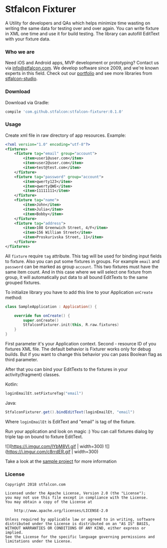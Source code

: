 # Stfalcon Fixturer

A Utility for developers and QAs which helps minimize time wasting on writing the same data for testing over and over again.
You can write fixture in XML one time and use it for build testing. The library can autofill EditText with your fixture data.

### Who we are
Need iOS and Android apps, MVP development or prototyping? Contact us via info@stfalcon.com. We develop software since 2009, and we're known experts in this field. Check out our [portfolio](https://stfalcon.com/en/portfolio) and see more libraries from [stfalcon-studio](https://stfalcon.com/en/opensource).

### Download

Download via Gradle:
```gradle
compile 'com.github.stfalcon:stfalcon-fixturer:0.1.0'
```

### Usage

Create xml file in raw directory of app resources.
Example:
```xml
<?xml version="1.0" encoding="utf-8"?>
<fixtures>
    <fixture tag="email" group="account">
        <item>user1@user.com</item>
        <item>user2@user.com</item>
        <item>test@test.com</item>
    </fixture>
    <fixture tag="password" group="account">
        <item>qwerty123</item>
        <item>qwertyQWE</item>
        <item>11111111</item>
    </fixture>
    <fixture tag="name">
        <item>John</item>
        <item>Julia</item>
        <item>Bobby</item>
    </fixture>
    <fixture tag="address">
        <item>108 Greenwich Street, 4/F</item>
        <item>156 William Street</item>
        <item>Proskurivska Street, 11</item>
    </fixture>
</fixtures>
```
All `fixture` require `tag` attribute. This tag will be used for binding input fields to fixture.
Also you can put some fixtures in groups. For example `email` and `password` can be marked as group `account`. This two fixtures must have the same item count. And in this case where we will select one fixture from group, it will automatically put data to all bound EditTexts to the same grouped fixtures.

To initialize library you have to add this line to your Application `onCreate` method:  
```kotlin
class SampleApplication : Application() {

    override fun onCreate() {
        super.onCreate()
        StfalconFixturer.init(this, R.raw.fixtures)
    }
}
```
First parameter it's your Application context.
Second - resource ID of you fixtures XML file.
The default behavior is Fixturer works only for debug builds. But if you want to change this behavior you can pass Boolean flag as third parameter.

After that you can bind your EditTexts to the fixtures in your activity(fragment) classes.

Kotlin:
```kotlin
loginEmailEt.setFixtureTag("email")
```
Java:
```java
StfalconFixturer.get().bindEditText(loginEmailEt, "email")
```
Where `loginEmailEt` is EditText and "email" is tag of the fixture.

Run your application and look on magic :) You can call fixtures dialog by triple tap on bound to fixture EditText.

![](https://i.imgur.com/IYbM8VI.gif | width=300)
![](https://i.imgur.com/c8rrdER.gif | width=300)

Take a look at the [sample project](sample) for more information

### License

```
Copyright 2018 stfalcon.com

Licensed under the Apache License, Version 2.0 (the "License");
you may not use this file except in compliance with the License.
You may obtain a copy of the License at

    http://www.apache.org/licenses/LICENSE-2.0

Unless required by applicable law or agreed to in writing, software
distributed under the License is distributed on an "AS IS" BASIS,
WITHOUT WARRANTIES OR CONDITIONS OF ANY KIND, either express or implied.
See the License for the specific language governing permissions and
limitations under the License.
```

[sample]: <https://github.com/stfalcon-studio/StfalconFixturer-android/tree/master/sample>

